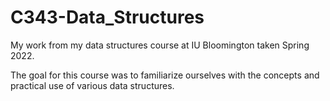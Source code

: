 # C343-Data_Structures
My work from my data structures course at IU Bloomington taken Spring 2022.

The goal for this course was to familiarize ourselves with the concepts and practical use of various data structures.
